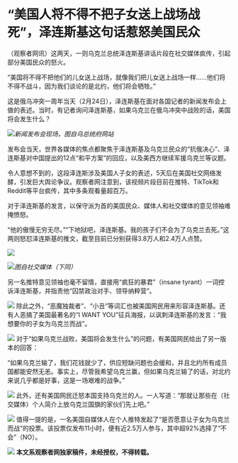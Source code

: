 # “美国人将不得不把子女送上战场战死”，泽连斯基这句话惹怒美国民众

（观察者网讯）这两天，一则乌克兰总统泽连斯基讲话片段在社交媒体疯传，引起部分美国民众的怒火。

“美国将不得不把他们的儿女送上战场，就像我们把儿女送上战场一样……他们将不得不战斗，因为我们谈论的是北约，他们将会牺牲。”

这是俄乌冲突一周年当天（2月24日），泽连斯基在面对各国记者的新闻发布会上做的表述。当时，有记者询问泽连斯基，如果乌克兰在俄乌冲突中战败的话，美国将会发生什么？

![](https://inews.gtimg.com/newsapp_bt/0/15700625923/1000)_新闻发布会现场，图自乌总统府网站_

发布会当天，世界各媒体的焦点都聚焦于泽连斯基及乌克兰民众的“抗俄决心”、泽连斯基对中国提出的12点“和平方案”的回应，以及美西方继续军援乌克兰等议题。

令人意想不到的，这段泽连斯涉及美国人子女的表述，5天后在美国社交网络发酵，引发巨大舆论争议。观察者网注意到，该视频片段目前在推特、TikTok和Reddit等平台疯传，其中多条观看量超百万。

对于泽连斯基的发言，以保守派为首的美国民众、媒体人和社交媒体的意见领袖难掩愤怒。

“他的傲慢无穷无尽。”“下地狱吧，泽连斯基。我的孩子们不会为了乌克兰去死。”这两则怒怼泽连斯基的推文，截至目前已分别获得3.8万人和2.4万人点赞。

![](https://inews.gtimg.com/newsapp_bt/0/15700625926/1000)

![](https://inews.gtimg.com/newsapp_bt/0/15700625934/1000)_图自社交媒体（下同）_

另一名推特意见领袖也毫不留情，直接用“疯狂的暴君”（insane tyrant）一词控诉泽连斯基，并指责他“囚禁政治对手、领导纳粹营”。

![](https://inews.gtimg.com/newsapp_bt/0/15700625943/1000)
除此之外，“恶魔独裁者”、“小丑”等词汇也被美国网民用来形容泽连斯基。还有人恶搞了美国最著名的“I WANT
YOU”征兵海报，以讽刺泽连斯基的发言：“我想要你的子女为乌克兰而战”。

![](https://inews.gtimg.com/newsapp_bt/0/15700625950/1000)
对于“如果乌克兰战败，美国将会发生什么”的问题，有美国网民给出了另一版本的回答：

“如果乌克兰输了，我们花钱就少了，供应短缺问题也会缓和，并且北约所有成员国都能安然无恙。事实上，尽管我希望乌克兰赢，但如果乌克兰输了的话，对北约来说几乎都是好事，这是一场艰难的战争。”

![](https://inews.gtimg.com/newsapp_bt/0/15700625955/1000)
此外，还有美国网民迁怒本国支持乌克兰的人。一人写道：“那就让那些在（社交媒体）个人简介上放乌克兰国旗的家伙们先上吧。”

![](https://inews.gtimg.com/newsapp_bt/0/15700625956/1000)
值得一提的是，一名美国自媒体人在个人推特发起了“是否愿意让子女为乌克兰而战”的投票。该投票仅发布11小时，便有近2.5万人参与，其中超92%选择了“不会”（NO）。

![](https://inews.gtimg.com/newsapp_bt/0/15700625959/1000)
**本文系观察者网独家稿件，未经授权，不得转载。**

